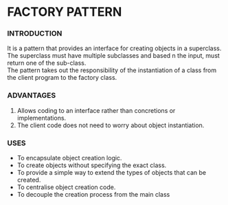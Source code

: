 # FACTORY PATTERN

### INTRODUCTION
It is a pattern that provides an interface for creating objects in a superclass.<br/>
The superclass must have multiple subclasses and based n the input, must return one of the sub-class.<br/>
The pattern takes out the responsibility of the instantiation of a class from the client program to the factory class.

### ADVANTAGES
1. Allows coding to an interface rather than concretions or implementations.
2. The client code does not need to worry about object instantiation.

### USES
- To encapsulate object creation logic.
- To create objects without specifying the exact class.
- To provide a simple way to extend the types of objects that can be created.
- To centralise object creation code.
- To decouple the creation process from the main class
